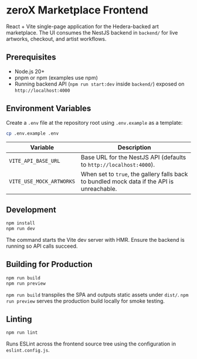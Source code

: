 # zeroX Marketplace Frontend

React + Vite single-page application for the Hedera-backed art marketplace. The UI consumes the NestJS backend in `backend/` for live artworks, checkout, and artist workflows.

## Prerequisites

- Node.js 20+
- pnpm or npm (examples use npm)
- Running backend API (`npm run start:dev` inside `backend/`) exposed on `http://localhost:4000`

## Environment Variables

Create a `.env` file at the repository root using `.env.example` as a template:

```bash
cp .env.example .env
```

| Variable | Description |
| --- | --- |
| `VITE_API_BASE_URL` | Base URL for the NestJS API (defaults to `http://localhost:4000`). |
| `VITE_USE_MOCK_ARTWORKS` | When set to `true`, the gallery falls back to bundled mock data if the API is unreachable. |

## Development

```bash
npm install
npm run dev
```

The command starts the Vite dev server with HMR. Ensure the backend is running so API calls succeed.

## Building for Production

```bash
npm run build
npm run preview
```

`npm run build` transpiles the SPA and outputs static assets under `dist/`. `npm run preview` serves the production build locally for smoke testing.

## Linting

```bash
npm run lint
```

Runs ESLint across the frontend source tree using the configuration in `eslint.config.js`.
